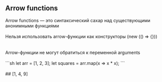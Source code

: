 ##  Arrow functions

<div class="left">
  <span class="red">Аrrow functions </span> — это синтаксический сахар над существующими анонимными функциями
  <br>
  <br>

  <div>Нельзя использовать arrow-функции как конструкторы (<span class="red">new (() => {})</span>)</div><!-- .element: class="fragment" data-fragment-index="1" -->
  <br>
  <br>
  <div>Arrow-функции не могут обратиться к переменной <span class="red">arguments</span></div><!-- .element: class="fragment" data-fragment-index="2" -->
</div>
<br>
<div>
```sh
  let arr = [1, 2, 3];
  let squares = arr.map(x => x * x);
```
</div><!-- .element: class="fragment" data-fragment-index="3" -->
<br>
## <span class="red"> [1, 4, 9]</span> <!-- .element: class="red fragment" data-fragment-index="4" -->
